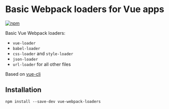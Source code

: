 # Basic Webpack loaders for Vue apps

[![npm](https://img.shields.io/npm/v/vue-webpack-loaders.svg)](https://www.npmjs.com/package/vue-webpack-loaders)

Basic Vue Webpack loaders:

* `vue-loader`
* `babel-loader`
* `css-loader` and `style-loader`
* `json-loader`
* `url-loader` for all other files

Based on [vue-cli](https://github.com/vuejs/vue-cli)

## Installation

```
npm install --save-dev vue-webpack-loaders
```
